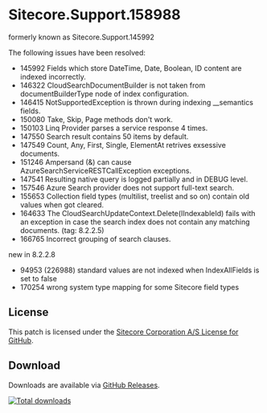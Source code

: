 # Sitecore.Support.158988
formerly known as Sitecore.Support.145992

The following issues have been resolved:

* 145992 Fields which store DateTime, Date, Boolean, ID content are indexed incorrectly.
* 146322 CloudSearchDocumentBuilder is not taken from documentBuilderType node of index configuration.
* 146415 NotSupportedException is thrown during indexing __semantics fields.
* 150080 Take, Skip, Page methods don't work.
* 150103 Linq Provider parses a service response 4 times.
* 147550 Search result contains 50 items by default.
* 147549 Count, Any, First, Single, ElementAt retrives exsessive documents.
* 151246 Ampersand (&) can cause AzureSearchServiceRESTCallException exceptions.
* 147541 Resulting native query is logged partially and in DEBUG level.
* 157546 Azure Search provider does not support full-text search.
* 155653 Collection field types (multilist, treelist and so on) contain old values when got cleared.
* 164633 The CloudSearchUpdateContext.Delete(IIndexableId) fails with an exception in case the search index does not contain any matching documents. (tag: 8.2.2.5)
* 166765 Incorrect grouping of search clauses.

new in 8.2.2.8
* 94953 (226988) standard values are not indexed when IndexAllFields is set to false
* 170254 wrong system type mapping for some Sitecore field types

## License  

This patch is licensed under the [Sitecore Corporation A/S License for GitHub](https://github.com/sitecoresupport/Sitecore.Support.145992/blob/master/LICENSE).  

## Download  

Downloads are available via [GitHub Releases](https://github.com/sitecoresupport/Sitecore.Support.145992/releases).  

[![Total downloads](https://img.shields.io/github/downloads/SitecoreSupport/Sitecore.Support.145992/total.svg)](https://github.com/SitecoreSupport/Sitecore.Support.145992/releases)

